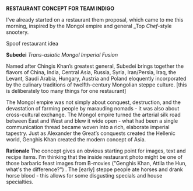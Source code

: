 **RESTAURANT CONCEPT FOR TEAM INDIGO**


 I've already started on a restaurant them proposal, which came to me this morning, inspired by the Mongol empire and general _Top _Chef_-style snootery.  

 Spoof restaurant idea

**Subedei**
*Trans-asiatic Mongol Imperial Fusion*

Named after Chingis Khan’s greatest general, Subedei brings together the flavors of China, India, Central Asia, Russia, Syria, Iran/Persia, Iraq, the Levant, Saudi Arabia, Hungary, Austria and Poland eloquently incorporated by the culinary traditions of twelfth-century Mongolian steppe culture. [this is deliberately too many things for one restaurant]   

The Mongol empire was not simply about conquest, destruction, and the devastation of farming people by marauding nomads - it was also about cross-cultural exchange.  The Mongol empire turned the arterial silk road between East and West and blew it wide open - what had been a single communication thread became woven into a rich, elaborate imperial tapestry.  Just as Alexander the Great’s conquests created the Hellenic world, Genghis Khan created the modern concept of Asia.

**Rationale**
The concept gives an obvious starting point for images, text and recipe items.  I'm thinking that the inside restaurant photo might be one of those barbaric feast images from B-movies ("Genghis Khan, Attila the Hun, what's the difference?") .
The [early] steppe people ate horses and drank horse blood - this allows for some disgusting specials and house specialties.  
